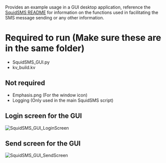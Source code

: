 Provides an example usage in a GUI desktop application, reference the [SquidSMS README](https://github.com/Namelocms/SquidSMS/blob/main/README.md) for information on the functions used in facilitating the SMS message sending or any other information.

# Required to run (Make sure these are in the same folder)
- SquidSMS_GUI.py
- kv_build.kv
## Not required
- Emphasis.png (For the window icon)
- Logging (Only used in the main SquidSMS script)

## Login screen for the GUI
![SquidSMS_GUI_LoginScreen](https://github.com/user-attachments/assets/9e932494-a5c9-450f-8ef9-48951f3c6d1b)
## Send screen for the GUI
![SquidSMS_GUI_SendScreen](https://github.com/user-attachments/assets/cde672a4-8e00-46b6-a8cc-0cb23788ac9b)
